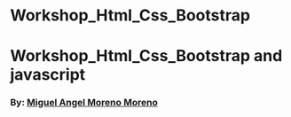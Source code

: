 # Workshop_Html_Css_Bootstrap
# Workshop_Html_Css_Bootstrap and javascript
### By: [Miguel Angel Moreno Moreno](https://github.com/JakersLL/)
